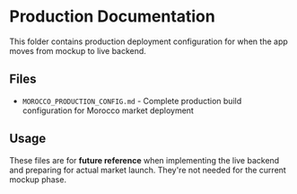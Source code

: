 # Production Documentation

This folder contains production deployment configuration for when the app moves from mockup to live backend.

## Files

- `MOROCCO_PRODUCTION_CONFIG.md` - Complete production build configuration for Morocco market deployment

## Usage

These files are for **future reference** when implementing the live backend and preparing for actual market launch. They're not needed for the current mockup phase.